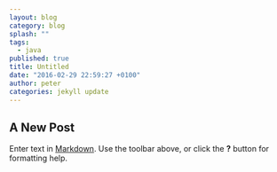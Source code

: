 ```yaml
---
layout: blog
category: blog
splash: ""
tags: 
  - java
published: true
title: Untitled
date: "2016-02-29 22:59:27 +0100"
author: peter
categories: jekyll update
---
```




## A New Post

Enter text in [Markdown](http://daringfireball.net/projects/markdown/). Use the toolbar above, or click the **?** button for formatting help.
